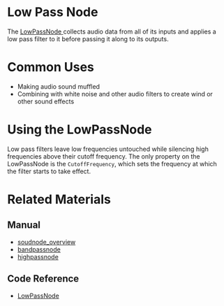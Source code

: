 # Low Pass Node
The [ LowPassNode ](https://github.com/PlasmaEngine/PlasmaDocs/blob/master/code_reference/class_reference/lowpassnode.markdown) collects audio data from all of its inputs and applies a low pass filter to it before passing it along to its outputs.

# Common Uses

- Making audio sound muffled
- Combining with white noise and other audio filters to create wind or other sound effects

# Using the LowPassNode 

Low pass filters leave low frequencies untouched while silencing high frequencies above their cutoff frequency. The only property on the LowPassNode is the `CutoffFrequency`, which sets the frequency at which the filter starts to take effect.

# Related Materials
## Manual
- [soudnode_overview](https://plasmaengine.github.io/PlasmaDocs/Manual/audio/soundnode/soudnode_overview.markdown)
- [bandpassnode](https://plasmaengine.github.io/PlasmaDocs/Manual/audio/soundnode/bandpassnode.markdown)
- [highpassnode](https://plasmaengine.github.io/PlasmaDocs/Manual/audio/soundnode/highpassnode.markdown)

## Code Reference
- [ LowPassNode ](https://github.com/PlasmaEngine/PlasmaDocs/blob/master/code_reference/class_reference/lowpassnode.markdown) 

 